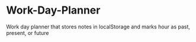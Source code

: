 # Work-Day-Planner
Work day planner that stores notes in localStorage and marks hour as past, present, or future

